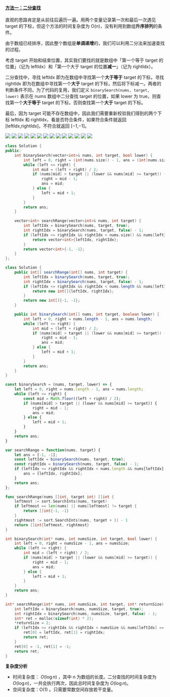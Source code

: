 ﻿#### [方法一：二分查找](https://leetcode.cn/problems/find-first-and-last-position-of-element-in-sorted-array/solutions/504484/zai-pai-xu-shu-zu-zhong-cha-zhao-yuan-su-de-di-3-4/)

直观的思路肯定是从前往后遍历一遍。用两个变量记录第一次和最后一次遇见 target 的下标，但这个方法的时间复杂度为 O(n)，没有利用到数组**升序排列**的条件。

由于数组已经排序，因此整个数组是**单调递增**的，我们可以利用二分法来加速查找的过程。

考虑 target 开始和结束位置，其实我们要找的就是数组中「第一个等于 target 的位置」（记为 leftIdx）和「第一个大于 target 的位置**减一**」（记为 rightIdx）。

二分查找中，寻找 leftIdx 即为在数组中寻找第一个**大于等于** target 的下标，寻找 rightIdx 即为在数组中寻找第一个**大于** target 的下标，然后将下标减一。两者的判断条件不同，为了代码的复用，我们定义 `binarySearch(nums, target, lower)` 表示在 nums 数组中二分查找 target 的位置，如果 lower 为 true，则查找第一个**大于等于** target 的下标，否则查找第一个**大于** target 的下标。

最后，因为 target 可能不存在数组中，因此我们需要重新校验我们得到的两个下标 leftIdx 和 rightIdx，看是否符合条件，如果符合条件就返回 [leftIdx,rightIdx]，不符合就返回 [−1,−1]。

![](./assets/img/Solution0034_2_01.png)
![](./assets/img/Solution0034_2_02.png)
![](./assets/img/Solution0034_2_03.png)
![](./assets/img/Solution0034_2_04.png)
![](./assets/img/Solution0034_2_05.png)
![](./assets/img/Solution0034_2_06.png)
![](./assets/img/Solution0034_2_07.png)
![](./assets/img/Solution0034_2_08.png)
![](./assets/img/Solution0034_2_09.png)
![](./assets/img/Solution0034_2_10.png)
![](./assets/img/Solution0034_2_11.png)
![](./assets/img/Solution0034_2_12.png)
![](./assets/img/Solution0034_2_13.png)
![](./assets/img/Solution0034_2_14.png)

```cpp
class Solution { 
public:
    int binarySearch(vector<int>& nums, int target, bool lower) {
        int left = 0, right = (int)nums.size() - 1, ans = (int)nums.size();
        while (left <= right) {
            int mid = (left + right) / 2;
            if (nums[mid] > target || (lower && nums[mid] >= target)) {
                right = mid - 1;
                ans = mid;
            } else {
                left = mid + 1;
            }
        }
        return ans;
    }

    vector<int> searchRange(vector<int>& nums, int target) {
        int leftIdx = binarySearch(nums, target, true);
        int rightIdx = binarySearch(nums, target, false) - 1;
        if (leftIdx <= rightIdx && rightIdx < nums.size() && nums[leftIdx] == target && nums[rightIdx] == target) {
            return vector<int>{leftIdx, rightIdx};
        } 
        return vector<int>{-1, -1};
    }
};
```

```java
class Solution {
    public int[] searchRange(int[] nums, int target) {
        int leftIdx = binarySearch(nums, target, true);
        int rightIdx = binarySearch(nums, target, false) - 1;
        if (leftIdx <= rightIdx && rightIdx < nums.length && nums[leftIdx] == target && nums[rightIdx] == target) {
            return new int[]{leftIdx, rightIdx};
        } 
        return new int[]{-1, -1};
    }

    public int binarySearch(int[] nums, int target, boolean lower) {
        int left = 0, right = nums.length - 1, ans = nums.length;
        while (left <= right) {
            int mid = (left + right) / 2;
            if (nums[mid] > target || (lower && nums[mid] >= target)) {
                right = mid - 1;
                ans = mid;
            } else {
                left = mid + 1;
            }
        }
        return ans;
    }
}
```

```javascript
const binarySearch = (nums, target, lower) => {
    let left = 0, right = nums.length - 1, ans = nums.length;
    while (left <= right) {
        const mid = Math.floor((left + right) / 2);
        if (nums[mid] > target || (lower && nums[mid] >= target)) {
            right = mid - 1;
            ans = mid;
        } else {
            left = mid + 1;
        }
    }
    return ans;
}

var searchRange = function(nums, target) {
    let ans = [-1, -1];
    const leftIdx = binarySearch(nums, target, true);
    const rightIdx = binarySearch(nums, target, false) - 1;
    if (leftIdx <= rightIdx && rightIdx < nums.length && nums[leftIdx] === target && nums[rightIdx] === target) {
        ans = [leftIdx, rightIdx];
    } 
    return ans;
};
```

```go
func searchRange(nums []int, target int) []int {
    leftmost := sort.SearchInts(nums, target)
    if leftmost == len(nums) || nums[leftmost] != target {
        return []int{-1, -1}
    }
    rightmost := sort.SearchInts(nums, target + 1) - 1
    return []int{leftmost, rightmost}
}
```

```c
int binarySearch(int* nums, int numsSize, int target, bool lower) {
    int left = 0, right = numsSize - 1, ans = numsSize;
    while (left <= right) {
        int mid = (left + right) / 2;
        if (nums[mid] > target || (lower && nums[mid] >= target)) {
            right = mid - 1;
            ans = mid;
        } else {
            left = mid + 1;
        }
    }
    return ans;
}

int* searchRange(int* nums, int numsSize, int target, int* returnSize) {
    int leftIdx = binarySearch(nums, numsSize, target, true);
    int rightIdx = binarySearch(nums, numsSize, target, false) - 1;
    int* ret = malloc(sizeof(int) * 2);
    *returnSize = 2;
    if (leftIdx <= rightIdx && rightIdx < numsSize && nums[leftIdx] == target && nums[rightIdx] == target) {
        ret[0] = leftIdx, ret[1] = rightIdx;
        return ret;
    }
    ret[0] = -1, ret[1] = -1;
    return ret;
}
```

**复杂度分析**

-   时间复杂度： $O(\log n)$ ，其中 n 为数组的长度。二分查找的时间复杂度为 $O(\log n)$，一共会执行两次，因此总时间复杂度为 $O(\log n)$。
-   空间复杂度：O(1) 。只需要常数空间存放若干变量。
